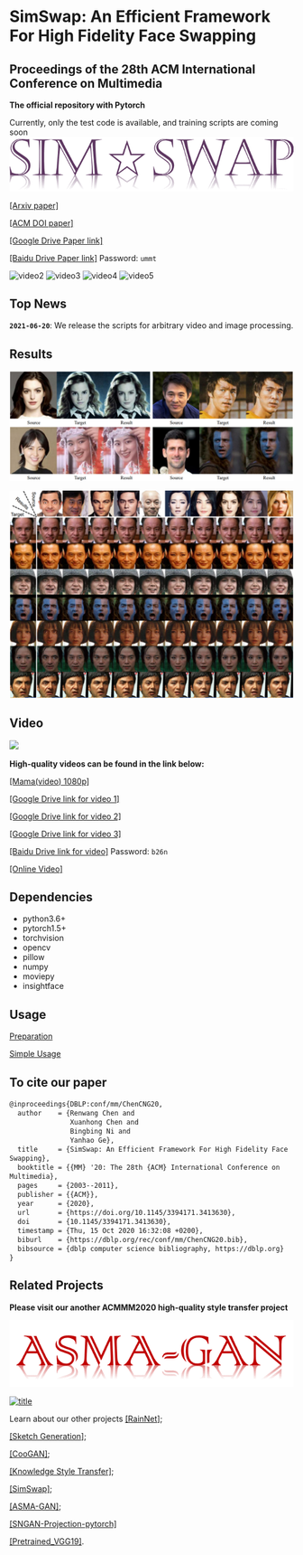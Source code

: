 # SimSwap: An Efficient Framework For High Fidelity Face Swapping
## Proceedings of the 28th ACM International Conference on Multimedia
**The official repository with Pytorch**

Currently, only the test code is available, and training scripts are coming soon
[![simswaplogo](/doc/img/logo1.png)](https://github.com/neuralchen/SimSwap)


[[Arxiv paper]](https://arxiv.org/pdf/2106.06340v1.pdf)

[[ACM DOI paper]](https://dl.acm.org/doi/10.1145/3394171.3413630)

[[Google Drive Paper link]](https://drive.google.com/file/d/1fcfWOGt1mkBo7F0gXVKitf8GJMAXQxZD/view?usp=sharing)


[[Baidu Drive Paper link]](https://pan.baidu.com/s/1-TKFuycRNUKut8hn4IimvA) Password: ```ummt```

![video2](/doc/img/anni.webp)
![video3](/doc/img/chenglong.webp)
![video4](/doc/img/zhoujielun.webp)
![video5](/doc/img/zhuyin.webp)

## Top News

**`2021-06-20`**: We release the scripts for arbitrary video and image processing.


## Results
![Results1](/doc/img/results1.PNG)

![Results2](/doc/img/total.PNG)

## Video
<img src="./doc/img/video.webp"/>


**High-quality videos can be found in the link below:**

[[Mama(video) 1080p]](https://drive.google.com/file/d/1JTruy6BTnT1EK1PSaZ4x-F8RhtZU_kT3/view?usp=sharing)

[[Google Drive link for video 1]](https://drive.google.com/file/d/1hdne7Gw39d34zt3w1NYV3Ln5cT8PfCNm/view?usp=sharing)

[[Google Drive link for video 2]](https://drive.google.com/file/d/1bDEg_pVeFYLnf9QLSMuG8bsjbRPk0X5_/view?usp=sharing)

[[Google Drive link for video 3]](https://drive.google.com/file/d/1oftHAnLmgFis4XURcHTccGSWbWSXYKK1/view?usp=sharing)

[[Baidu Drive link for video]](https://pan.baidu.com/s/1WTS6jm2TY17bYJurw57LUg ) Password: ```b26n```

[[Online Video]](https://www.bilibili.com/video/BV12v411p7j5/)




## Dependencies
- python3.6+
- pytorch1.5+
- torchvision
- opencv
- pillow
- numpy
- moviepy
- insightface

## Usage
[Preparation](./doc/guidance/preparation.md)

[Simple Usage](./doc/guidance/usage.md)

## To cite our paper
```
@inproceedings{DBLP:conf/mm/ChenCNG20,
  author    = {Renwang Chen and
               Xuanhong Chen and
               Bingbing Ni and
               Yanhao Ge},
  title     = {SimSwap: An Efficient Framework For High Fidelity Face Swapping},
  booktitle = {{MM} '20: The 28th {ACM} International Conference on Multimedia},
  pages     = {2003--2011},
  publisher = {{ACM}},
  year      = {2020},
  url       = {https://doi.org/10.1145/3394171.3413630},
  doi       = {10.1145/3394171.3413630},
  timestamp = {Thu, 15 Oct 2020 16:32:08 +0200},
  biburl    = {https://dblp.org/rec/conf/mm/ChenCNG20.bib},
  bibsource = {dblp computer science bibliography, https://dblp.org}
}
```

## Related Projects

**Please visit our another ACMMM2020 high-quality style transfer project**

[![logo](./doc/img/logo.png)](https://github.com/neuralchen/ASMAGAN)

[![title](/doc/img/title.png)](https://github.com/neuralchen/ASMAGAN)

Learn about our other projects 
[[RainNet]](https://neuralchen.github.io/RainNet);

[[Sketch Generation]](https://github.com/TZYSJTU/Sketch-Generation-with-Drawing-Process-Guided-by-Vector-Flow-and-Grayscale);

[[CooGAN]](https://github.com/neuralchen/CooGAN);

[[Knowledge Style Transfer]](https://github.com/AceSix/Knowledge_Transfer);

[[SimSwap]](https://github.com/neuralchen/SimSwap);

[[ASMA-GAN]](https://github.com/neuralchen/ASMAGAN);

[[SNGAN-Projection-pytorch]](https://github.com/neuralchen/SNGAN_Projection)

[[Pretrained_VGG19]](https://github.com/neuralchen/Pretrained_VGG19).
